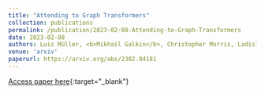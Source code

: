 ```yaml
---
title: "Attending to Graph Transformers"
collection: publications
permalink: /publication/2023-02-08-Attending-to-Graph-Transformers
date: 2023-02-08
authors: Luis Müller, <b>Mikhail Galkin</b>, Christopher Morris, Ladislav Rampášek
venue: 'arxiv'
paperurl: https://arxiv.org/abs/2302.04181
---
```

[Access paper here](https://arxiv.org/abs/2302.04181){:target="_blank"}
